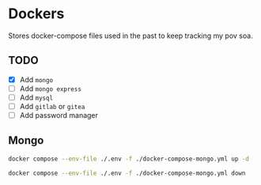 # Dockers

Stores docker-compose files used in the past to keep tracking my pov soa.

## TODO

- [x] Add `mongo`
- [ ] Add `mongo express`
- [ ] Add `mysql`
- [ ] Add `gitlab` or `gitea`
- [ ] Add password manager

## Mongo

```bash
docker compose --env-file ./.env -f ./docker-compose-mongo.yml up -d
```

```bash
docker compose --env-file ./.env -f ./docker-compose-mongo.yml down
```